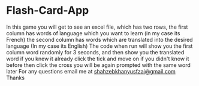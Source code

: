 # Flash-Card-App

In this game you will get to see an excel file, which has two rows, 
the first column has words of language which you want to learn (in my case its French)
the second column has words which are translated into the desired language (In my case its English)
The code when run will show you the first column word randomly for 3 seconds, and then show you the translated word
if you knew it already click the tick and move on
if you didn't know it before then click the cross
you will be again prompted with the same word later
For any questions email me at shahzebkhanyusfzai@gmail.com
Thanks
